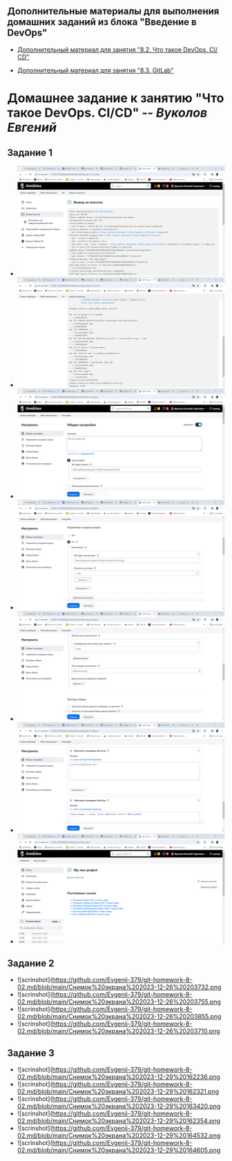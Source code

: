 ## Дополнительные материалы для выполнения домашних заданий из блока "Введение в DevOps"


- [Дополнительный материал для занятия "8.2. Что такое DevOps. СI/СD"](CICD/8.2-hw.md)

- [Дополнительный материал для занятия "8.3. GitLab"](https://github.com/netology-code/sdvps-materials/tree/main/gitlab)

# **Домашнее задание к занятию "Что такое DevOps. CI/CD"** -- ***Вуколов Евгений***

## **Задание 1**

- ![scrinshot](https://github.com/Evgenii-379/git-homework-8-02.md/blob/main/Снимок%20экрана%202023-12-21%20184717.png)
- ![scrinshot](https://github.com/Evgenii-379/git-homework-8-02.md/blob/main/Снимок%20экрана%202023-12-21%20184729.png)
- ![scrinshot](https://github.com/Evgenii-379/git-homework-8-02.md/blob/main/Снимок%20экрана%202023-12-21%20185838.png)
- ![scrinshot](https://github.com/Evgenii-379/git-homework-8-02.md/blob/main/Снимок%20экрана%202023-12-21%20185851.png)
- ![scrinshot](https://github.com/Evgenii-379/git-homework-8-02.md/blob/main/Снимок%20экрана%202023-12-21%20185907.png)
- ![scrinshot](https://github.com/Evgenii-379/git-homework-8-02.md/blob/main/Снимок%20экрана%202023-12-21%20185921.png)
- ![scrinshot](https://github.com/Evgenii-379/git-homework-8-02.md/blob/main/Снимок%20экрана%202023-12-21%20190012.png)

## **Задание 2**

- ![scrinshot](https://github.com/Evgenii-379/git-homework-8-02.md/blob/main/Снимок%20экрана%202023-12-26%20203732.png
- ![scrinshot](https://github.com/Evgenii-379/git-homework-8-02.md/blob/main/Снимок%20экрана%202023-12-26%20203755.png
- ![scrinshot](https://github.com/Evgenii-379/git-homework-8-02.md/blob/main/Снимок%20экрана%202023-12-26%20203855.png
- ![scrinshot](https://github.com/Evgenii-379/git-homework-8-02.md/blob/main/Снимок%20экрана%202023-12-26%20203710.png


## **Задание 3**

- ![scrinshot](https://github.com/Evgenii-379/git-homework-8-02.md/blob/main/Снимок%20экрана%202023-12-29%20162236.png
- ![scrinshot](https://github.com/Evgenii-379/git-homework-8-02.md/blob/main/Снимок%20экрана%202023-12-29%20162321.png
- ![scrinshot](https://github.com/Evgenii-379/git-homework-8-02.md/blob/main/Снимок%20экрана%202023-12-29%20163420.png
- ![scrinshot](https://github.com/Evgenii-379/git-homework-8-02.md/blob/main/Снимок%20экрана%202023-12-29%20162354.png
- ![scrinshot](https://github.com/Evgenii-379/git-homework-8-02.md/blob/main/Снимок%20экрана%202023-12-29%20164532.png
- ![scrinshot](https://github.com/Evgenii-379/git-homework-8-02.md/blob/main/Снимок%20экрана%202023-12-29%20164605.png








